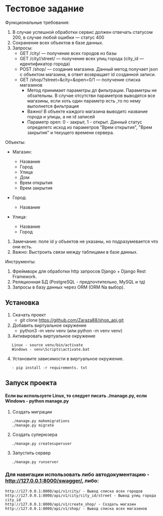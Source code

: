 # Тестовое задание

Функциональные требования:

1. В случае успешной обработки сервис должен
отвечать статусом 200, в случае любой ошибки —
статус 400
2. Сохранение всех объектов в базе данных.
3. Запросы:
    - GET /city/ — получение всех городов из базы
    - GET /city//street/ — получение всех улиц города
(city_id — идентификатор города)
    - POST /shop/ — создание магазина. Данный метод
получает json c объектом магазина, в ответ
возвращает id созданной записи.
    - GET /shop/?street=&city=&open=0/1 — получение
списка магазинов
        - Метод принимает параметры дл фильтрации.
Параметры не обзательны. В случае отсутстви
параметров выводятся все магазины, если хоть
один параметр есть ,то по нему выполнется
фильтрация
        - Важно! В объекте каждого магазина
выводитс название города и улицы, а не id
записей
        - Параметр open: 0 - закрыт, 1 - открыт. Данный
статус определетс исход из параметров
"Врем открытия", "Врем закрытия" и текущего
времени сервера.

Объекты:
- Магазин:
    - Название 
    - Город
    - Улица
    - Дом
    - Врем открытия
    - Врем закрытия

- Город:
    - Название
- Улица:
    - Название
    - Город
1. Замечание: поле id у объектов не указаны, но
подразумевается что они есть.
2. Важно: Выстроить связи между таблицами в базе
данных.

Инструменты:
1. Фреймворк для обработки http запросов Django +
Django Rest Framework.
2. Реляционная БД (PostgreSQL - предпочтительно,
MySQL и тд)
3. Запросы в базу данных через ORM (ORM Nа выбор).


## Установка

1. Скачать проект
   - git clone https://github.com/Zaraza88/shop_api.git
2. Добавить виртуальное окружение
   - python3 -m venv venv  (или python -m venv venv)
3. Активировать виртуальное окружение
```
   Linux - source venv/bin/activate
   Windows - venv\Scripts\activate.bat
```
4. Установите зависимости в виртуальное окружение.

```
   - pip install -r requirements. txt
```
## Запуск проекта
#### Если вы используете Linux, то следует писать **./manage.py**, если Windows - **python manage.py**
1. Создать миграции
```
   ./manage.py makemigrations
   ./manage.py migrate
```
2. Создать суперюзера
```
   ./manage.py createsuperuser
```
3. Запустить сервер
```
   ./manage.py runserver
```
### Для навигации использовать либо автодокументацию - **http://127.0.0.1:8000/swagger/**, либо:
```
http://127.0.0.1:8000/api/v1/city/ - Вывод списка всех городов
http://127.0.0.1:8000/api/v1/city/city_id/street - Вывод улиц города city_id
http://127.0.0.1:8000/api/v1/create_shop/ - Создать магазин
http://127.0.0.1:8000/api/v1/shop/ - Вывод списка всех магазинов
```



